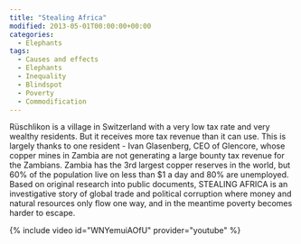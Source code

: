 ```yaml
---
title: "Stealing Africa"
modified: 2013-05-01T00:00:00+00:00
categories:
  - Elephants
tags:
  - Causes and effects
  - Elephants
  - Inequality
  - Blindspot
  - Poverty
  - Commodification
---
```


Rüschlikon is a village in Switzerland with a very low tax rate and very wealthy residents. But it receives more tax revenue than it can use. This is largely thanks to one resident - Ivan Glasenberg, CEO of Glencore, whose copper mines in Zambia are not generating a large bounty tax revenue for the Zambians. Zambia has the 3rd largest copper reserves in the world, but 60% of the population live on less than $1 a day and 80% are unemployed. Based on original research into public documents, STEALING AFRICA is an investigative story of global trade and political corruption where money and natural resources only flow one way, and in the meantime poverty becomes harder to escape.

{% include video id="WNYemuiAOfU" provider="youtube" %}
